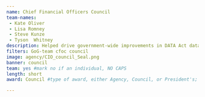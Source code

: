 ```yaml
---
name: Chief Financial Officers Council
team-names: 
 - Kate Oliver
 - Lisa Romney
 - Steve Kunze
 - Tyson  Whitney
description: Helped drive government-wide improvements in DATA Act data quality. Their work improved communication and information sharing between the agency and the agency inspector general, and increased coordination and openness to feedback during the audit and review processes.
filters: GoG-team cfoc council
image: agency/CIO_council_Seal.png
banner: council
team: yes #mark no if an individual, NO CAPS 
length: short
award: Council #type of award, either Agency, Council, or President's; this is case sensitive so make sure to match the options listed exactly. This section generates the format of the card

---
```

